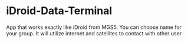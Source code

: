 # iDroid-Data-Terminal
App that works exactly like iDroid from MGS5. You can choose name for your group. It will utilize internet and satellites to contact with other user

